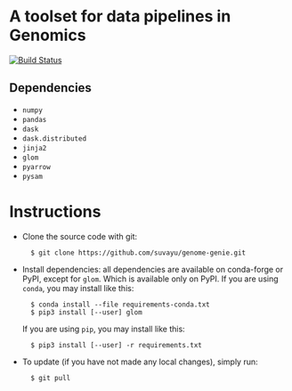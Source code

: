 

# A toolset for data pipelines in Genomics
[![Build Status](https://travis-ci.com/suvayu/genome-genie.svg?branch=master)](https://travis-ci.com/suvayu/genome-genie)

## Dependencies

- `numpy`
- `pandas`
- `dask`
- `dask.distributed`
- `jinja2`
- `glom`
- `pyarrow`
- `pysam`

# Instructions

- Clone the source code with git:

        $ git clone https://github.com/suvayu/genome-genie.git

- Install dependencies: all dependencies are available on conda-forge
  or PyPI, except for `glom`.  Which is available only on PyPI.  If
  you are using `conda`, you may install like this:

        $ conda install --file requirements-conda.txt
		$ pip3 install [--user] glom

  If you are using `pip`, you may install like this:

        $ pip3 install [--user] -r requirements.txt

- To update (if you have not made any local changes), simply run:

        $ git pull

